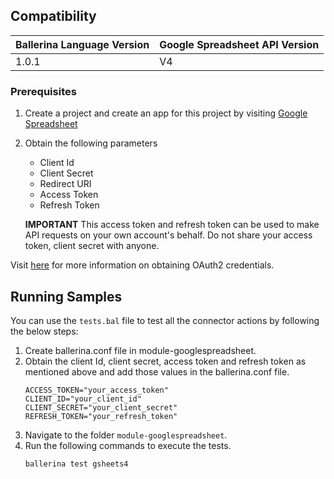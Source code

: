 ## Compatibility

| Ballerina Language Version  | Google Spreadsheet API Version |
| ----------------------------| -------------------------------|
|  1.0.1                      |   V4                           |

### Prerequisites

1. Create a project and create an app for this project by visiting [Google Spreadsheet](https://console.developers.google.com/)
2. Obtain the following parameters
    * Client Id
    * Client Secret
    * Redirect URI
    * Access Token
    * Refresh Token

    **IMPORTANT** This access token and refresh token can be used to make API requests on your own
    account's behalf. Do not share your access token, client  secret with anyone.

Visit [here](https://developers.google.com/identity/protocols/OAuth2WebServer) for more information on obtaining OAuth2 credentials.

## Running Samples
You can use the `tests.bal` file to test all the connector actions by following the below steps:
1. Create ballerina.conf file in module-googlespreadsheet.
2. Obtain the client Id, client secret, access token and refresh token as mentioned above and add those values in the ballerina.conf file.
    ```
    ACCESS_TOKEN="your_access_token"
    CLIENT_ID="your_client_id"
    CLIENT_SECRET="your_client_secret"
    REFRESH_TOKEN="your_refresh_token"
    ```
3. Navigate to the folder `module-googlespreadsheet`.
4. Run the following commands to execute the tests.
    ```
    ballerina test gsheets4 
    ```
